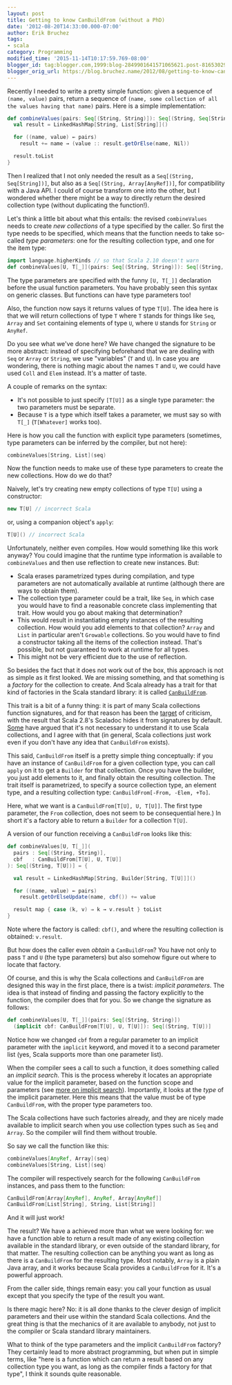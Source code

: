 ```yaml
---
layout: post
title: Getting to know CanBuildFrom (without a PhD)
date: '2012-08-20T14:33:00.000-07:00'
author: Erik Bruchez
tags:
- scala
category: Programming
modified_time: '2015-11-14T10:17:59.769-08:00'
blogger_id: tag:blogger.com,1999:blog-2849901641571065621.post-8165302943772847582
blogger_orig_url: https://blog.bruchez.name/2012/08/getting-to-know-canbuildfrom-without-phd.html
---
```


Recently I needed to write a pretty simple function: given a sequence of `(name, value)` pairs, return
a sequence of `(name, some collection of all the values having that name)` pairs. Here is a simple implementation:

```scala
def combineValues(pairs: Seq[(String, String)]): Seq[(String, Seq[String])] = {
  val result = LinkedHashMap[String, List[String]]()

  for ((name, value) ← pairs)
    result += name → (value :: result.getOrElse(name, Nil))

  result.toList
}
```

Then I realized that I not only needed the result as a `Seq[(String, Seq[String])]`, but also as a
`Seq[(String, Array[AnyRef])]`, for compatibility with a Java API. I could of course transform one into the other,
but I wondered whether there might be a way to directly return the desired collection type (without duplicating the function!).

Let's think a little bit about what this entails: the revised `combineValues` needs to create *new collections* of a type
specified by the caller. So first the type needs to be specified, which means that the function needs to take so-called
*type parameters*: one for the resulting collection type, and one for the item type:

```scala
import language.higherKinds // so that Scala 2.10 doesn't warn
def combineValues[U, T[_]](pairs: Seq[(String, String)]): Seq[(String, T[U])]
```

The type parameters are specified with the funny `[U, T[_]]` declaration before the usual function parameters. You have
probably seen this syntax on generic classes. But functions can have type parameters too!

Also, the function now says it returns values of type `T[U]`. The idea here is that we will return collections of type `T` where `T`
stands for things like `Seq`, `Array` and `Set` containing elements of type `U`, where `U` stands for `String` or
`AnyRef`.

Do you see what we've done here? We have changed the signature to be more abstract: instead of specifying beforehand
that we are dealing with `Seq` or `Array` or `String`, we use "variables" (`T` and `U`). In case you are wondering, there
is nothing magic about the names `T` and `U`, we could have used `Coll` and `Elem` instead. It's a matter of taste.

A couple of remarks on the syntax:

- It's not possible to just specify `[T[U]]` as a single type parameter: the two parameters must be separate.
- Because `T` is a type which itself takes a parameter, we must say so with `T[_]` (`T[Whatever]` works too).

Here is how you call the function with explicit type parameters (sometimes, type parameters can be inferred by the
compiler, but not here):

```scala
combineValues[String, List](seq)
```

Now the function needs to make use of these type parameters to create the new collections. How do we do that?

Naively, let's try creating new empty collections of type `T[U]` using a constructor:

```scala
new T[U] // incorrect Scala
```

or, using a companion object's `apply`:

```scala
T[U]() // incorrect Scala
```

Unfortunately, neither even compiles. How would something like this work anyway? You could imagine that the
runtime type information is available to `combineValues` and then use reflection to create new instances. But:

- Scala erases parametrized types during compilation, and type parameters are not automatically available at runtime
  (although there are ways to obtain them).
- The collection type parameter could be a trait, like `Seq`, in which case you would have to find a reasonable concrete
  class implementing that trait. How would you go about making that determination?
- This would result in instantiating empty instances of the resulting collection. How would you add elements to that
  collection? `Array` and `List` in particular aren't `Growable` collections. So you would have to find a constructor
  taking all the items of the collection instead. That's possible, but not guaranteed to work at runtime for all types.
- This might not be very efficient due to the use of reflection.

So besides the fact that it does not work out of the box, this approach is not as simple as it first looked. We are missing
something, and that something is a *factory* for the collection to create. And Scala already has
a trait for that kind of factories in the Scala standard library: it is called [`CanBuildFrom`][1].

This trait is a bit of a funny thing: it is part of many Scala collections function signatures, and for that reason
has been the [target][2] of criticism, with the result that Scala 2.8's Scaladoc hides it from signatures by default.
[Some][3] have argued that it's not necessary to understand it to use Scala collections, and I agree with that
(in general, Scala collections just work even if you don't have any idea that `CanBuildFrom` exists).

This said, `CanBuildFrom` itself is a pretty simple thing conceptually: if you have an instance of `CanBuildFrom` for a given collection
type, you can call `apply` on it to get a `Builder` for that collection. Once you have the builder, you just add
elements to it, and finally obtain the resulting collection. The trait itself is parametrized, to specify a source
collection type, an element type, and a resulting collection type: `CanBuildFrom[-From, -Elem, +To]`.

Here, what we want is a `CanBuildFrom[T[U], U, T[U]]`. The first type parameter, the `From` collection, does not seem to
be consequential here.) In short it's a factory able to return a `Builder` for a collection `T[U]`.

A version of our function receiving a `CanBuildFrom` looks like this:

```scala
def combineValues[U, T[_]](
  pairs : Seq[(String, String)],
  cbf   : CanBuildFrom[T[U], U, T[U]]
): Seq[(String, T[U])] = {

  val result = LinkedHashMap[String, Builder[String, T[U]]]()

  for ((name, value) ← pairs)
    result.getOrElseUpdate(name, cbf()) += value

  result map { case (k, v) ⇒ k → v.result } toList
}
```

Note where the factory is called: `cbf()`, and where the resulting collection is obtained: `v.result`.

But how does the caller even *obtain* a `CanBuildFrom`? You have not only to pass `T` and `U`
(the type parameters) but also somehow figure out where to locate that factory.

Of course, and this is why the Scala collections and `CanBuildFrom` are designed this way in the first place, there is a twist: *implicit
parameters*. The idea is that instead of finding and passing the factory explicitly to the function, the compiler does
that for you. So we change the signature as follows:

```scala
def combineValues[U, T[_]](pairs: Seq[(String, String)])
  (implicit cbf: CanBuildFrom[T[U], U, T[U]]): Seq[(String, T[U])]
```

Notice how we changed `cbf` from a regular parameter to an implicit parameter with the `implicit` keyword, and moved it to
a second parameter list (yes, Scala supports more than one parameter list).

When the compiler sees a call to such a function, it does something called an *implicit search*. This is the process
whereby it locates an appropriate value for the implicit parameter, based on the function scope and parameters
(see [more on implicit search][4]). Importantly, it looks at the *type* of the implicit parameter. Here this means that the value must be of type
`CanBuildFrom`, with the proper type parameters too.

The Scala collections have such factories already, and they are nicely made available to implicit search when you use
collection types such as `Seq` and `Array`. So the compiler will find them without trouble.

So say we call the function like this:

```scala
combineValues[AnyRef, Array](seq)
combineValues[String, List](seq)
```

The compiler will respectively search for the following `CanBuildFrom` instances, and pass them to the function:

```scala
CanBuildFrom[Array[AnyRef], AnyRef, Array[AnyRef]]
CanBuildFrom[List[String], String, List[String]]
```

And it will just work!

The result? We have a achieved more than what we were looking for: we have a function able to return a result made of
any existing collection available in the standard library, or even outside of the standard library, for that matter.
The resulting collection can be anything you want as long as there is a `CanBuildFrom` for the resulting type. Most notably, `Array` is a plain
Java array, and it works because Scala provides a `CanBuildFrom` for it. It's a powerful approach.

From the caller side, things remain easy: you call your function as usual except that you specify the type of the result
you want.

Is there magic here? No: it is all done thanks to the clever design of implicit parameters and their use within the standard Scala
collections. And the great thing is that the mechanics of it are available to anybody, not just to the compiler
or Scala standard library maintainers.

What to think of the type parameters and the implicit `CanBuildFrom` factory? They certainly lead to more abstract
programming, but when put in simple terms, like "here is a function which can return a result based on any
collection type you want, as long as the compiler finds a factory for that type", I think it sounds quite reasonable.

[1]: http://www.scala-lang.org/archives/downloads/distrib/files/nightly/docs/library/index.html#scala.collection.generic.CanBuildFrom
[2]: http://stackoverflow.com/questions/1722726/is-the-scala-2-8-collections-library-a-case-of-the-longest-suicide-note-in-hist
[3]: http://grahamhackingscala.blogspot.com/2011/01/scala-pragmatism-ignore-canbuildfrom.html
[4]: http://stackoverflow.com/questions/5598085/where-does-scala-look-for-implicits
